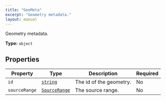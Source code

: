 ```yaml
---
title: "GeoMeta"
excerpt: "Geometry metadata."
layout: manual
---
```


Geometry metadata.

**Type:** `object`





## Properties

| Property | Type | Description | Required |
|----------|------|-------------|----------|
| `id` |[`string`](/docs/kcl/types/string)| The id of the geometry. | No |
| `sourceRange` |[`SourceRange`](/docs/kcl/types/SourceRange)| The source range. | No |


